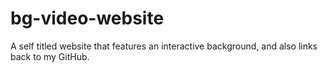 # bg-video-website
A self titled website that features an interactive background, and also links back to my GitHub.
